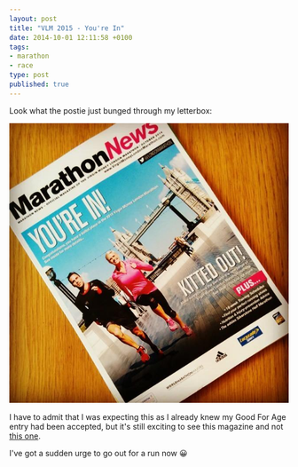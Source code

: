 ```yaml
---
layout: post
title: "VLM 2015 - You're In"
date: 2014-10-01 12:11:58 +0100
tags:
- marathon
- race
type: post
published: true
---
```


Look what the postie just bunged through my letterbox:

![VLM 2015 You're In](/img/youre-in.jpg)

I have to admit that I was expecting this as I already knew my Good For Age entry had been accepted, but it's still exciting to see this magazine and not [this one](https://pbs.twimg.com/media/By2slB1IYAAb0Hs.jpg:large).

I've got a sudden urge to go out for a run now :grinning:

